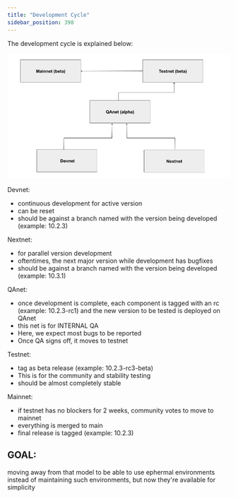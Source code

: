 ```yaml
---
title: "Development Cycle"
sidebar_position: 398
---
```


The development cycle is explained below:

![](./img/tf_networks.png)



Devnet:
 - continuous development for active version
 - can be reset
 - should be against a branch named with the version being developed (example: 10.2.3)

Nextnet:
 - for parallel version development
 - oftentimes, the next major version while development has bugfixes
 - should be against a branch named with the version being developed (example: 10.3.1)

QAnet:
 - once development is complete, each component is tagged with an rc (example: 10.2.3-rc1) and the new version to be tested is deployed on QAnet
 - this net is for INTERNAL QA
 - Here, we expect most bugs to be reported
 - Once QA signs off, it moves to testnet

Testnet:
 - tag as beta release (example: 10.2.3-rc3-beta)
 - This is for the community and stability testing
 - should be almost completely stable

Mainnet:
 - if testnet has no blockers for 2 weeks, community votes to move to mainnet
 - everything is merged to main
 - final release is tagged (example: 10.2.3)



## GOAL:
moving away from that model to be able to use ephermal environments instead of maintaining such environments, but now they're available for simplicity 